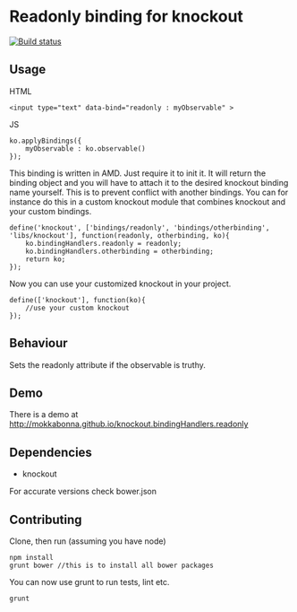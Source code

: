 # Readonly binding for knockout

[![Build status](https://travis-ci.org/mokkabonna/knockout.bindingHandlers.readonly.png)](https://travis-ci.org/mokkabonna/knockout.bindingHandlers.readonly)

## Usage

HTML

	<input type="text" data-bind="readonly : myObservable" >

JS

	ko.applyBindings({
		myObservable : ko.observable()
	});


This binding is written in AMD. Just require it to init it. It will return the binding object and you will have to attach it to the desired knockout binding name yourself. This is to prevent conflict with another bindings. You can for instance do this in a custom knockout module that combines knockout and your custom bindings.

	define('knockout', ['bindings/readonly', 'bindings/otherbinding',  'libs/knockout'], function(readonly, otherbinding, ko){
		ko.bindingHandlers.readonly = readonly;
		ko.bindingHandlers.otherbinding = otherbinding;
		return ko;
	});

Now you can use your customized knockout in your project.

	define(['knockout'], function(ko){
		//use your custom knockout
	});


## Behaviour

Sets the readonly attribute if the observable is truthy.

## Demo

There is a demo at http://mokkabonna.github.io/knockout.bindingHandlers.readonly

## Dependencies

- knockout

For accurate versions check bower.json

## Contributing

Clone, then run (assuming you have node)

    npm install
    grunt bower //this is to install all bower packages

You can now use grunt to run tests, lint etc.

    grunt
